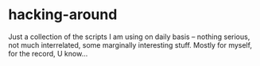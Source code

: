 hacking-around
==============

Just a collection of the scripts I am using on daily basis – nothing serious, not much interrelated, some marginally interesting stuff. Mostly for myself, for the record, U know...
